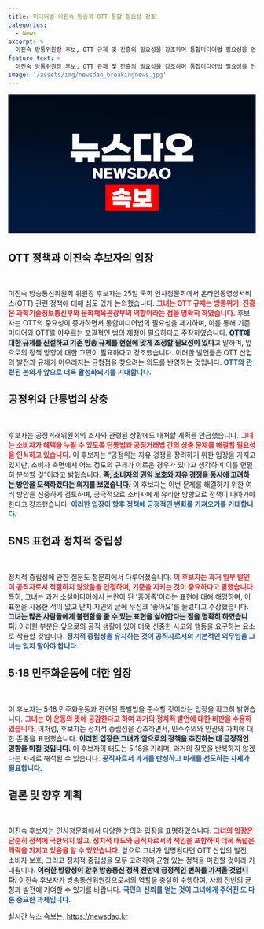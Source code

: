 ```yaml
---
title: 미디어법 이진숙 방송과 OTT 통합 필요성 강조
categories:
  - News
excerpt: >
  이진숙 방통위원장 후보, OTT 규제 및 진흥의 필요성을 강조하며 통합미디어법 필요성을 언급. 공정위의 담합 조사에 대한 입장도 밝히며 소비자 혜택 모색. SNS 논란에 대해 사과하며 정치적 중립 지킬 것 다짐. 클릭으로 이슈의 핵심을 확인하세요!
feature_text: >
  이진숙 방통위원장 후보, OTT 규제 및 진흥의 필요성을 강조하며 통합미디어법 필요성을 언급. 공정위의 담합 조사에 대한 입장도 밝히며 소비자 혜택 모색. SNS 논란에 대해 사과하며 정치적 중립 지킬 것 다짐. 클릭으로 이슈의 핵심을 확인하세요!
image: '/assets/img/newsdao_breakingnews.jpg'
---
```


<p><img src="/assets/img/newsdao_breakingnews.jpg" alt="implanttips 속보" /></p>

<h2 data-ke-size="size26">OTT 정책과 이진숙 후보자의 입장</h2>

<p data-ke-size="size16">&nbsp;</p>

<p>이진숙 방송통신위원회 위원장 후보자는 25일 국회 인사청문회에서 온라인동영상서비스(OTT) 관련 정책에 대해 심도 있게 논의했습니다. <b><span style="color: #ee2323;">그녀는 OTT 규제는 방통위가, 진흥은 과학기술정보통신부와 문화체육관광부의 역할이라는 점을 명확히 하였습니다.</span></b> 후보자는 OTT의 중요성이 증가하면서 통합미디어법의 필요성을 제기하며, 이를 통해 기존 미디어와 OTT를 아우르는 포괄적인 법의 제정이 필요하다고 주장하였습니다. <b><span style="background-color: #21538527;">OTT에 대한 규제를 신설하고 기존 방송 규제를 현실에 맞게 조정할 필요성이 있다</span></b>고 말하며, 앞으로의 정책 방향에 대한 고민이 필요하다고 강조했습니다. 이러한 발언들은 OTT 산업의 발전과 규제가 어우러지는 균형점을 찾으려는 의도를 반영하는 것입니다. <b><span style="color: #1a5490;">OTT와 관련된 논의가 앞으로 더욱 활성화되기를 기대합니다.</span></b></p>

<h2 data-ke-size="size26">공정위와 단통법의 상충</h2>

<p data-ke-size="size16">&nbsp;</p>

<p>후보자는 공정거래위원회의 조사와 관련된 상황에도 대처할 계획을 언급했습니다. <b><span style="color: #ee2323;">그녀는 소비자가 혜택을 누릴 수 있도록 단통법과 공정거래법 간의 상충 문제를 해결할 필요성을 인식하고 있습니다.</span></b> 이 후보자는 “공정위는 자유 경쟁을 장려하기 위한 입장을 가지고 있지만, 소비자 측면에서 어느 정도의 규제가 이로운 경우가 있다고 생각하며 이를 면밀히 분석할 것”이라고 밝혔습니다. <b><span style="background-color: #21538527;">즉, 소비자의 권익 보호와 자유 경쟁을 동시에 고려하는 방안을 모색하겠다는 의지를 보였습니다.</span></b> 이 후보자는 이번 문제를 해결하기 위한 여러 방안을 신중하게 검토하며, 궁극적으로 소비자에게 유리한 방향으로 정책이 나아가야 한다고 강조했습니다. <b><span style="color: #1a5490;">이러한 입장이 향후 정책에 긍정적인 변화를 가져오기를 기대합니다.</span></b></p>

<h2 data-ke-size="size26">SNS 표현과 정치적 중립성</h2>

<p data-ke-size="size16">&nbsp;</p>

<p>정치적 중립성에 관한 질문도 청문회에서 다루어졌습니다. <b><span style="color: #ee2323;">이 후보자는 과거 일부 발언이 공직자로서 적절하지 않았음을 인정하며, 기준을 지키는 것이 중요하다고 말했습니다.</span></b> 특히, 그녀는 과거 소셜미디어에서 논란이 된 '홍어족'이라는 표현에 대해 해명하며, 이 표현을 사용한 적이 없고 단지 지인의 글에 무심코 '좋아요'를 눌렀다고 주장했습니다. <b><span style="background-color: #21538527;">그녀는 많은 사람들에게 불편함을 줄 수 있는 표현을 싫어한다는 점을 명확히 하였습니다.</span></b> 이러한 부분은 앞으로의 공직 생활에 있어 더욱 신중한 사고와 행동을 요구하는 요소로 작용할 것입니다. <b><span style="color: #1a5490;">정치적 중립성을 유지하는 것이 공직자로서의 기본적인 의무임을 그녀는 잊지 말아야 합니다.</span></b></p>

<h2 data-ke-size="size26">5·18 민주화운동에 대한 입장</h2>

<p data-ke-size="size16">&nbsp;</p>

<p>이 후보자는 5·18 민주화운동과 관련된 특별법을 준수할 것이라는 입장을 확고히 밝혔습니다. <b><span style="color: #ee2323;">그녀는 이 운동의 뜻에 공감한다고 하여 과거의 정치적 발언에 대한 비판을 수용하였습니다.</span></b> 이처럼, 후보자는 정치적 중립성을 강조하면서, 민주주의와 인권의 가치에 대한 존중을 표현했습니다. <b><span style="background-color: #21538527;">이러한 입장은 그녀가 앞으로의 정책을 추진하는 데 긍정적인 영향을 미칠 것입니다.</span></b> 이 후보자의 태도는 5·18을 기리며, 과거의 잘못을 반복하지 않겠다는 자세로 해석될 수 있습니다. <b><span style="color: #1a5490;">공직자로서 과거를 반성하고 미래를 선도하는 자세가 필요합니다.</span></b></p>

<h2 data-ke-size="size26">결론 및 향후 계획</h2>

<p data-ke-size="size16">&nbsp;</p>

<p>이진숙 후보자는 인사청문회에서 다양한 논의와 입장을 표명하였습니다. <b><span style="color: #ee2323;">그녀의 입장은 단순히 정책에 국한되지 않고, 정치적 태도와 공직자로서의 책임을 포함하여 더욱 폭넓은 맥락을 가지고 있음을 알 수 있었습니다.</span></b> 앞으로 그녀가 임명된다면 OTT 산업의 발전, 소비자 보호, 그리고 정치적 중립성을 모두 고려하여 균형 있는 정책을 마련할 것이라 기대됩니다. <b><span style="background-color: #21538527;">이러한 방향성이 향후 방송통신 정책 전반에 긍정적인 변화를 가져올 것입니다.</span></b> 이진숙 후보자가 방송통신위원장으로서의 역할을 충실히 수행하여, 사회 전반의 균형과 발전에 기여할 수 있기를 바랍니다. <b><span style="color: #1a5490;">국민의 신뢰를 얻는 것이 그녀에게 주어진 또 다른 중요한 과제입니다.</span></b></p>
실시간 뉴스 속보는, <a href="https://newsdao.kr" rel="dofollow">https://newsdao.kr</a>


